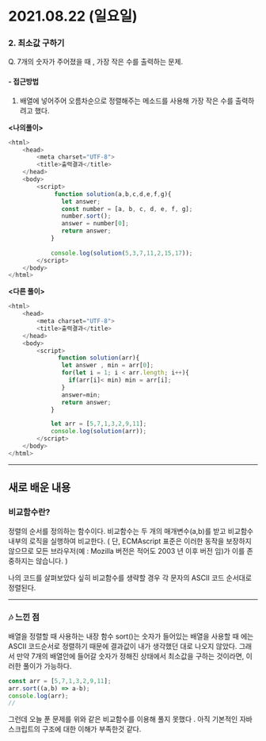# 2021.08.22 (일요일)
### **2. 최소값 구하기**

Q. 7개의 숫자가 주어졌을 때 , 가장 작은 수를 출력하는 문제.


#### -  접근방법

1. 배열에 넣어주어 오름차순으로 정렬해주는 메소드를 사용해 가장 작은 수를 출력하려고 했다.

**<나의풀이>**
```javascript
<html>
    <head>
        <meta charset="UTF-8">
        <title>출력결과</title>
    </head>
    <body>
        <script>
             function solution(a,b,c,d,e,f,g){
               let answer; 
               const number = [a, b, c, d, e, f, g];
               number.sort();
               answer = number[0];
               return answer;
            }
            
            console.log(solution(5,3,7,11,2,15,17));
        </script>
    </body>
</html>
```
**<다른 풀이>**
```javascript
<html>
    <head>
        <meta charset="UTF-8">
        <title>출력결과</title>
    </head>
    <body>
        <script>
              function solution(arr){
               let answer , min = arr[0];
               for(let i = 1; i < arr.length; i++){
                 if(arr[i]< min) min = arr[i];
               }
               answer=min;
               return answer;
            }

            let arr = [5,7,1,3,2,9,11];
            console.log(solution(arr));
        </script>
    </body>
</html>
```
---
##  **새로 배운 내용**
### 비교함수란? 
정렬의 순서를 정의하는 함수이다. 
비교함수는 두 개의 매개변수(a,b)를 받고 비교함수 내부의 로직을 
실행하여 비교한다.
( 단, ECMAscript 표준은 이러한 동작을 보장하지 않으므로 모든 브라우저(예 : Mozilla 버전은 적어도 2003 년 이후 버전 임)가 이를 존중하지는 않습니다. )

나의 코드를 살펴보았다 싶히 비교함수를 생략할 경우 각 문자의 ASCII 코드 순서대로 정렬된다.



---
### 🎶 느낀 점 
배열을 정렬할 때 사용하는 내장 함수 sort()는 숫자가 들어있는 배열을 사용할 때 에는 ASCII 코드순서로 정렬하기 때문에 결과값이 내가 생각했던 대로 나오지 않았다. 그래서 만약 7개의 배열안에 들어갈 숫자가 정해진 상태에서 최소값을 구하는 것이라면, 이러한 풀이가 가능하다.
```javascript
const arr = [5,7,1,3,2,9,11];
arr.sort((a,b) => a-b);
console.log(arr);
//
```
그런데 오늘 푼 문제를 위와 같은 비교함수를 이용해 풀지 못했다 . 아직 기본적인 자바스크립트의 구조에 대한 이해가 부족한것 같다.